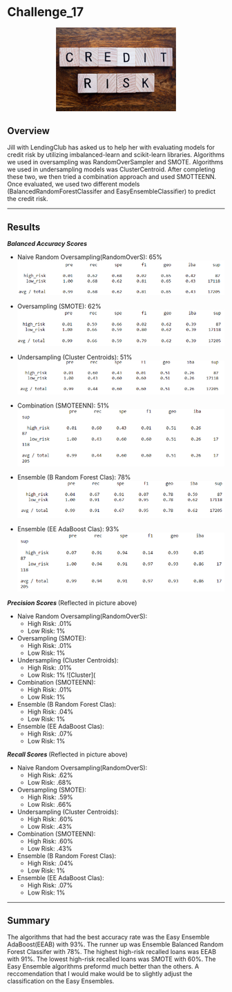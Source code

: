 # Challenge_17


<p align="center" width="100%">
    <img width="55%" src="https://github.com/LindsayTeeters/Challenge_17/blob/main/Resources/CreditRiskTiles.png">
</p>


## Overview

Jill with LendingClub has asked us to help her with evaluating models for credit risk by utilizing imbalanced-learn and scikit-learn libraries. Algorithms we used in oversampling was RandomOverSampler and SMOTE. Algorithms we used in undersampling models was ClusterCentroid. After completing these two, we then tried a combination approach and used SMOTTEENN. Once evaluated, we used two different models (BalancedRandomForestClassifer and EasyEnsembleClassifier) to predict the credit risk.

----------------------------------------------------------------

## Results
<b><i> Balanced Accuracy Scores </i></b>

* Naive Random Oversampling(RandomOverS): 65%
    ![Naive](https://github.com/LindsayTeeters/Challenge_17/blob/main/Resources/Oversampling%20Classification%20Report.png)
    
* Oversampling (SMOTE): 62%
![SMOTE](https://github.com/LindsayTeeters/Challenge_17/blob/main/Resources/Smote%20Classification%20Report.png)

* Undersampling (Cluster Centroids): 51%
![Cluster](https://github.com/LindsayTeeters/Challenge_17/blob/main/Resources/Undersampling%20Imbalanced%20Classification%20Summary.png)

* Combination (SMOTEENN): 51%
![SMOTEENN](https://github.com/LindsayTeeters/Challenge_17/blob/main/Resources/Combo%20Clas%20Sum.png)

* Ensemble (B Random Forest Clas): 78%
![EBFC](https://github.com/LindsayTeeters/Challenge_17/blob/main/Resources/Risk%20Ensemble%20Classification%20Report.png)

* Ensemble (EE AdaBoost Clas): 93%
![EEADBC](https://github.com/LindsayTeeters/Challenge_17/blob/main/Resources/Risk%20Ensemble%20AdaBoost%20Classification%20Report.png)




<b><i> Precision Scores </i></b>(Reflected in picture above)

* Naive Random Oversampling(RandomOverS): 
    - High Risk: .01%
    - Low Risk:   1%
* Oversampling (SMOTE): 
    - High Risk: .01%
    - Low Risk:  1%
* Undersampling (Cluster Centroids): 
    - High Risk: .01%
    - Low Risk:   1%
    ![Cluster](
* Combination (SMOTEENN): 
    - High Risk: .01%
    - Low Risk:   1%
* Ensemble (B Random Forest Clas):
    - High Risk: .04%
    - Low Risk:   1%
* Ensemble (EE AdaBoost Clas): 
    - High Risk: .07%
    - Low Risk:   1%




<b><i> Recall Scores </i></b>(Reflected in picture above)

* Naive Random Oversampling(RandomOverS): 
    - High Risk: .62%
    - Low Risk:  .68%
* Oversampling (SMOTE): 
    - High Risk: .59%
    - Low Risk:  .66%
* Undersampling (Cluster Centroids): 
    - High Risk: .60%
    - Low Risk:  .43%
* Combination (SMOTEENN): 
    - High Risk: .60%
    - Low Risk:  .43%
* Ensemble (B Random Forest Clas):
    - High Risk: .04%
    - Low Risk:   1%
* Ensemble (EE AdaBoost Clas): 
    - High Risk: .07%
    - Low Risk:   1%

----------------------------------------------------------------------------------------------------------------

## Summary

The algorithms that had the best accuracy rate was the Easy Ensemble AdaBoost(EEAB) with 93%. The runner up was Ensemble Balanced Random Forest Classifer with 78%. The highest high-risk recalled loans was EEAB with 91%. The lowest high-risk recalled loans was SMOTE with 60%. The Easy Ensemble algorithms preformd much better than the others. A reccomendation that I would make would be to slightly adjust the classification on the Easy Ensembles.  



